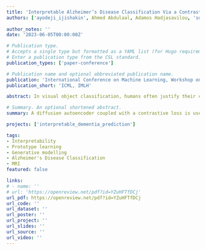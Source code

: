 ```yaml
---
title: 'Interpretable Alzheimer’s Disease Classification Via a Contrastive Diffusion Autoencoder'
authors: ['ayodeji_ijishakin', Ahmed Abdulaal, Adamos Hadjasavilou, 'sophie_martin', 'admin']
  
author_notes: ''
date: '2023-06-05T00:00:00Z'

# Publication type.
# Accepts a single type but formatted as a YAML list (for Hugo requirements).
# Enter a publication type from the CSL standard.
publication_types: ['paper-conference']

# Publication name and optional abbreviated publication name.
publication: 'International Conference on Machine Learning, Workshop on Interpretable Machine Learning in Healthcare'
publication_short: 'ICML, IMLH'

abstract: In visual object classification, humans often justify their choices by comparing objects to prototypical examples within that class. We may therefore increase the interpretability of deep learning models by imbuing them with a similar style of reasoning. In this work, we apply this principle by classifying Alzheimer's Disease based on the similarity of images to training examples within the latent space. We use a contrastive loss combined with a diffusion autoencoder backbone, to produce a semantically meaningful latent space, such that neighbouring latents have similar image-level features. We achieve a classification accuracy comparable to black box approaches on a dataset of 2D MRI images, whilst producing human interpretable model explanations. Therefore, this work stands as a contribution to the pertinent development of accurate and interpretable deep learning within medical imaging. 

# Summary. An optional shortened abstract.
summary: A diffusion autoencoder coupled with a contrastive loss is used to produce accurate and interpretable MR image classifications of Alzheimer's Disease. 

projects: ['interpretable_dementia_prediction']

tags:
- Interpretability 
- Prototype learning 
- Generative modelling 
- Alzheimer's Disease Classification  
- MRI
featured: false

links:
# - name: ''
# url: 'https://openreview.net/pdf?id=YZuHFTfDCj'
url_pdf: https://openreview.net/pdf?id=YZuHFTfDCj
url_code: ''
url_dataset: ''
url_poster: ''
url_project: ''
url_slides: ''
url_source: ''
url_video: ''
---
```

